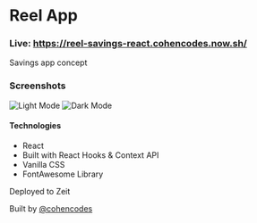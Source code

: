 # Reel App

### Live: https://reel-savings-react.cohencodes.now.sh/

Savings app concept

### Screenshots

![Light Mode](https://imgur.com/WUOCRdJ.png) ![Dark Mode](https://imgur.com/JyzNSb5.png)

#### Technologies

- React
- Built with React Hooks & Context API
- Vanilla CSS
- FontAwesome Library

Deployed to Zeit

Built by [@cohencodes](https://github.com/cohencodes)
